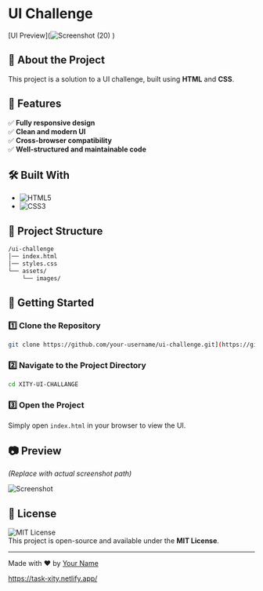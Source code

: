 # UI Challenge

[UI Preview](![Screenshot (20)](https://github.com/user-attachments/assets/38df8926-5ddc-4dda-9c28-5cb5390f7040)
)

## 🚀 About the Project
This project is a solution to a UI challenge, built using **HTML** and **CSS**.

## 📌 Features
✅ **Fully responsive design**  
✅ **Clean and modern UI**  
✅ **Cross-browser compatibility**  
✅ **Well-structured and maintainable code**  

## 🛠️ Built With
- ![HTML5](https://img.shields.io/badge/HTML5-E34F26?style=for-the-badge&logo=html5&logoColor=white)
- ![CSS3](https://img.shields.io/badge/CSS3-1572B6?style=for-the-badge&logo=css3&logoColor=white)

## 📂 Project Structure
```bash
/ui-challenge
│── index.html
│── styles.css
└── assets/
    └── images/

```
## 🚀 Getting Started

### 1️⃣ Clone the Repository
```sh
git clone https://github.com/your-username/ui-challenge.git](https://github.com/Sasidharan0827/XITY-UI-CHALLANGE.git
```

### 2️⃣ Navigate to the Project Directory
```sh
cd XITY-UI-CHALLANGE
```

### 3️⃣ Open the Project
Simply open `index.html` in your browser to view the UI.

## 📷 Preview
*(Replace with actual screenshot path)*

![Screenshot](path/to/screenshot.png)

## 📜 License
![MIT License](https://img.shields.io/badge/license-MIT-blue.svg)  
This project is open-source and available under the **MIT License**.

---
Made with ❤️ by [Your Name](https://github.com/your-username)


https://task-xity.netlify.app/
